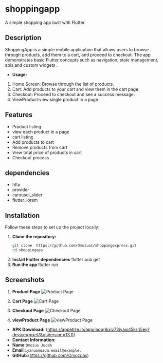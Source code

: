 # shoppingapp

A simple shopping app built with Flutter.

## Description

ShoppingApp is a simple mobile application that allows users to browse through products, add them to a cart, and proceed to checkout. The app demonstrates basic Flutter concepts such as navigation, state management, apis,and custom widgets .

- **Usage:** 
1. Home Screen: Browse through the list of products.
2. Cart: Add products to your cart and view them in the cart page.
3. Checkout: Proceed to checkout and see a success message.
4. ViewProduct:view single product in a page

## Features
- Product listing
- view each product in a page
- cart listing
- Add products to cart
- Remove products from cart
- View total price of products in cart
- Checkout process

## dependencies
- http
- provider
- carousel_slider
- flutter_lorem

## Installation

Follow these steps to set up the project locally:

1. **Clone the repository:**
   ```sh
   git clone  https://github.com/Omozuas/shoppingexpress.git
   cd shoppingapp
2. **Install Flutter dependencies**
   flutter pub get
3. **Run the app**
   flutter run


## Screenshots

1. **Product Page**
![Product Page](assets/screenshots/productPage.png)

2. **Cart Page**
![Cart Page](assets/screenshots/cartPage.png)

3. **Checkout Page**
![Checkout Page](assets/screenshots/checkoutPage.png)

3. **viewProduct Page**
![viewProduct Page](assets/screenshots/viewProductPage.png)

- **APK Download:** (https://appetize.io/app/iaoqrikxiv72iyaix45krrj5ey?device=pixel7&osVersion=13.0).
- **Contact Information:** 
- **Name**:`Omozua Judah ` 
- **Email**:`iyanuomozua.email@example.` 
- **GitHub**:(https://github.com/Omozuas)

